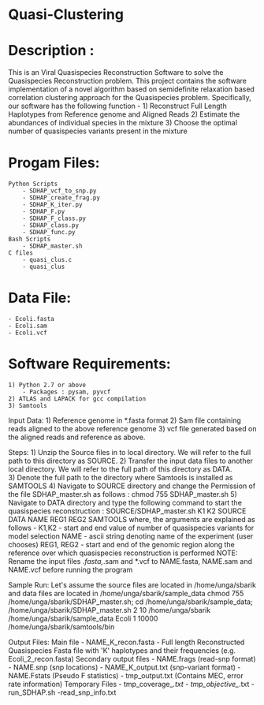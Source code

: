 # Quasi-Clustering
# Description : 
This is an Viral Quasispecies Reconstruction Software to solve the Quasispecies Reconstruction problem. This project contains the software implementation of a novel algorithm based on semidefinite relaxation based correlation clustering approach for the Quasispecies problem. Specifically, our software has the following function - 
    1) Reconstruct Full Length Haplotypes from Reference genome and Aligned Reads
    2) Estimate the abundances of individual species in the mixture 
    3) Choose the optimal number of quasispecies variants  present in the mixture

# Progam Files:
    Python Scripts 
        - SDHAP_vcf_to_snp.py
        - SDHAP_create_frag.py
        - SDHAP_K_iter.py
        - SDHAP_F.py
        - SDHAP_F_class.py
        - SDHAP_class.py
        - SDHAP_func.py
    Bash Scripts 
        - SDHAP_master.sh
    C files
        - quasi_clus.c
        - quasi_clus

# Data File:
    - Ecoli.fasta
    - Ecoli.sam 
    - Ecoli.vcf 


# Software Requirements: 
    1) Python 2.7 or above 
    	- Packages : pysam, pyvcf
    2) ATLAS and LAPACK for gcc compilation
    3) Samtools


Input Data: 
    1) Reference genome in *.fasta format
    2) Sam file containing reads aligned to the above reference genome
    3) vcf file generated based on the aligned reads and reference as above. 


Steps: 
    1) Unzip the Source files in to local directory. We will refer to the full path to this directory as SOURCE. 
    2) Transfer the input data files to another local directory.  We will refer to the full path of this directory as DATA.  
    3) Denote the full path to the directory where Samtools is installed as SAMTOOLS
    4) Navigate to SOURCE directory and change the Permission of the file SDHAP_master.sh as follows : 
	    chmod 755 SDHAP_master.sh
    5) Navigate to DATA directory and type the following command to start the quasispecies reconstruction : 
    	SOURCE/SDHAP_master.sh K1 K2 SOURCE DATA NAME REG1 REG2 SAMTOOLS
	    where, the arguments are explained as follows -
	    K1,K2 - start and end value of number of quasispecies variants for model selection
	    NAME - ascii string denoting name of the experiment (user chooses)
	    REG1, REG2 - start and end of the genomic region along the reference over which quasispecies reconstruction is performed 
    NOTE: Rename the input files *.fasta,*.sam and *.vcf to NAME.fasta, NAME.sam and NAME.vcf before running the program
	

Sample Run: 
    Let's assume the source files are located in /home/unga/sbarik and data files are located in /home/unga/sbarik/sample_data
    chmod 755 /home/unga/sbarik/SDHAP_master.sh; 
    cd /home/unga/sbarik/sample_data; 
    /home/unga/sbarik/SDHAP_master.sh 2 10 /home/unga/sbarik /home/unga/sbarik/sample_data Ecoli 1 10000 /home/unga/sbarik/samtools/bin
	

Output Files: 
    Main file 
        - NAME_K_recon.fasta - Full length Reconstructed Quasispecies Fasta file with 'K' haplotypes and their frequencies (e.g. Ecoli_2_recon.fasta)
    Secondary output files
        - NAME.frags (read-snp format)
        - NAME.snp (snp locations)
        - NAME_K_output.txt (snp-variant format) 
        - NAME.Fstats (Pseudo F statistics)
        - tmp_output.txt (Contains MEC, error rate  information)
    Temporary Files 
        - tmp_coverage_*.txt 
        - tmp_objective_*.txt
        - run_SDHAP.sh
        -read_snp_info.txt


